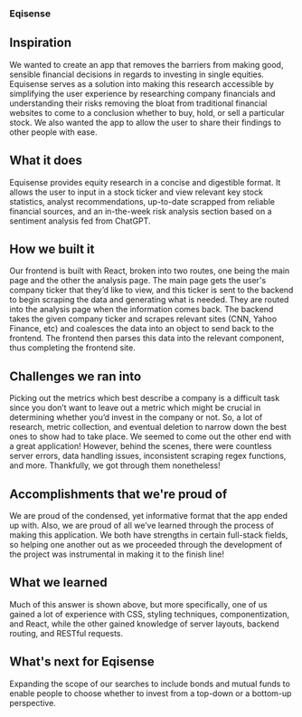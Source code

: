 ### Eqisense

## Inspiration
We wanted to create an app that removes the barriers from making good, sensible financial decisions in regards to investing in single equities. Equisense serves as a solution into making this research accessible by simplifying the user experience by researching company financials and understanding their risks removing the bloat from traditional financial websites to come to a conclusion whether to buy, hold, or sell a particular stock. We also wanted the app to allow the user to share their findings to other people with ease.

## What it does
Equisense provides equity research in a concise and digestible format. It allows the user to input in a stock ticker and view relevant key stock statistics, analyst recommendations, up-to-date scrapped from reliable financial sources, and an in-the-week risk analysis section based on a sentiment analysis fed from ChatGPT.

## How we built it
Our frontend is built with React, broken into two routes, one being the main page and the other the analysis page. The main page gets the user's company ticker that they’d like to view, and this ticker is sent to the backend to begin scraping the data and generating what is needed. They are routed into the analysis page when the information comes back. The backend takes the given company ticker and scrapes relevant sites (CNN, Yahoo Finance, etc) and coalesces the data into an object to send back to the frontend. The frontend then parses this data into the relevant component, thus completing the frontend site.

## Challenges we ran into
Picking out the metrics which best describe a company is a difficult task since you don’t want to leave out a metric which might be crucial in determining whether you’d invest in the company or not. So, a lot of research, metric collection, and eventual deletion to narrow down the best ones to show had to take place. We seemed to come out the other end with a great application! However, behind the scenes, there were countless server errors, data handling issues, inconsistent scraping regex functions, and more. Thankfully, we got through them nonetheless!

## Accomplishments that we're proud of
We are proud of the condensed, yet informative format that the app ended up with. Also, we are proud of all we’ve learned through the process of making this application. We both have strengths in certain full-stack fields, so helping one another out as we proceeded through the development of the project was instrumental in making it to the finish line!

## What we learned
Much of this answer is shown above, but more specifically, one of us gained a lot of experience with CSS, styling techniques, componentization, and React, while the other gained knowledge of server layouts, backend routing, and RESTful requests.

## What's next for Eqisense
Expanding the scope of our searches to include bonds and mutual funds to enable people to choose whether to invest from a top-down or a bottom-up perspective.

